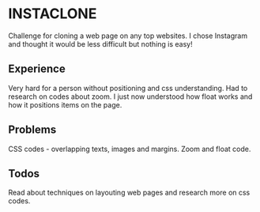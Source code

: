 # INSTACLONE
Challenge for cloning a web page on any top websites. I chose Instagram and thought it would be less difficult but
nothing is easy!

## Experience
Very hard for a person without positioning and css understanding. Had to research on codes about zoom.
I just now understood how float works and how it positions items on the page.

## Problems
CSS codes - overlapping texts, images and margins. Zoom and float code.

## Todos
Read about techniques on layouting web pages and research more on css codes.